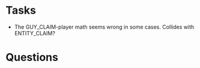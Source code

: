 # Tasks

- The GUY_CLAIM-player math seems wrong in some cases. Collides with ENTITY_CLAIM?

# Questions

